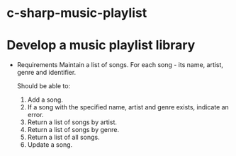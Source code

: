 # c-sharp-music-playlist

# Develop a music playlist library

- Requirements
	Maintain a list of songs. For each song - its name, artist, genre and identifier.

	Should be able to:
	1. Add a song. 
	2. If a song with the specified name, artist and genre exists, indicate an error.
	3. Return a list of songs by artist.
	4. Return a list of songs by genre.
	5. Return a list of all songs.
	6. Update a song.